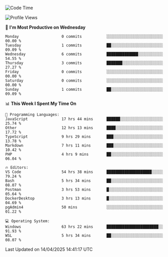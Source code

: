 <!--START_SECTION:waka-->
![Code Time](http://img.shields.io/badge/Code%20Time-4%2C647%20hrs%2052%20mins-blue)

![Profile Views](http://img.shields.io/badge/Profile%20Views-8-blue)

📅 **I'm Most Productive on Wednesday** 

```text
Monday                   0 commits           ░░░░░░░░░░░░░░░░░░░░░░░░░   00.00 % 
Tuesday                  1 commits           ██░░░░░░░░░░░░░░░░░░░░░░░   09.09 % 
Wednesday                6 commits           ██████████████░░░░░░░░░░░   54.55 % 
Thursday                 3 commits           ███████░░░░░░░░░░░░░░░░░░   27.27 % 
Friday                   0 commits           ░░░░░░░░░░░░░░░░░░░░░░░░░   00.00 % 
Saturday                 0 commits           ░░░░░░░░░░░░░░░░░░░░░░░░░   00.00 % 
Sunday                   1 commits           ██░░░░░░░░░░░░░░░░░░░░░░░   09.09 % 
```


📊 **This Week I Spent My Time On** 

```text
💬 Programming Languages: 
JavaScript               17 hrs 44 mins      ██████░░░░░░░░░░░░░░░░░░░   25.74 % 
Other                    12 hrs 13 mins      ████░░░░░░░░░░░░░░░░░░░░░   17.72 % 
TypeScript               9 hrs 29 mins       ███░░░░░░░░░░░░░░░░░░░░░░   13.78 % 
Markdown                 7 hrs 11 mins       ███░░░░░░░░░░░░░░░░░░░░░░   10.42 % 
PHP                      4 hrs 9 mins        ██░░░░░░░░░░░░░░░░░░░░░░░   06.04 % 

🔥 Editors: 
VS Code                  54 hrs 38 mins      ████████████████████░░░░░   79.24 % 
Bash                     5 hrs 34 mins       ██░░░░░░░░░░░░░░░░░░░░░░░   08.07 % 
Postman                  3 hrs 53 mins       █░░░░░░░░░░░░░░░░░░░░░░░░   05.64 % 
DockerDesktop            3 hrs 13 mins       █░░░░░░░░░░░░░░░░░░░░░░░░   04.69 % 
pgAdmin4                 50 mins             ░░░░░░░░░░░░░░░░░░░░░░░░░   01.22 % 

💻 Operating System: 
Windows                  63 hrs 22 mins      ███████████████████████░░   91.93 % 
WSL                      5 hrs 34 mins       ██░░░░░░░░░░░░░░░░░░░░░░░   08.07 % 
```


 Last Updated on 14/04/2025 14:41:17 UTC
<!--END_SECTION:waka-->
